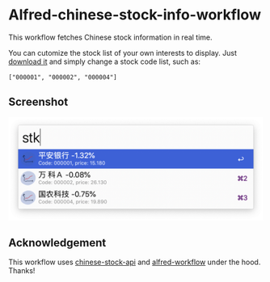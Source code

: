 # Alfred-chinese-stock-info-workflow

This workflow fetches Chinese stock information in real time.

You can cutomize the stock list of your own interests to display. Just [download it](https://github.com/yuanzhoucq/alfred-chinese-stock-info-workflow/releases/download/1.0/Chinese-Stock-Info.alfredworkflow) and simply change a stock code list, such as:

```
["000001", "000002", "000004"]
```

## Screenshot

![](screenshot/v1.0.png)

## Acknowledgement
This workflow uses [chinese-stock-api](https://github.com/godsarmy/chinese-stock-api) and [alfred-workflow](https://github.com/deanishe/alfred-workflow) under the hood. Thanks!

